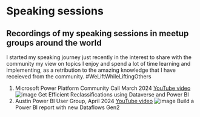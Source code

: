 # Speaking sessions

## Recordings of my speaking sessions in meetup groups around the world

I started my speaking journey just recently in the interest to share with the community my view on topics I enjoy and spend a lot of time learning and implementing, as a retribution to the amazing knowledge that I have receieved from the community. #WeLiftWhileLiftingOthers

1. Microsoft Power Platform Community Call March 2024
   [YouTube video](https://youtu.be/IE91YxBWqvQ?si=0ZyGXA4xpy9wRlEY)
  ![image](https://github.com/user-attachments/assets/57a76baa-77da-4a59-8e0a-a1893f7b9aab)
   Get Efficient Reclassifications using Dataverse and Power BI
3. Austin Power BI User Group, April 2024
[YouTube video](https://youtu.be/BI7s4bBVw5o?si=-pecrge345hzYN9T)
![image](https://github.com/user-attachments/assets/17eba121-ab6a-4116-9724-2a30e79f90b7)
   Build a Power BI report with new Dataflows Gen2
